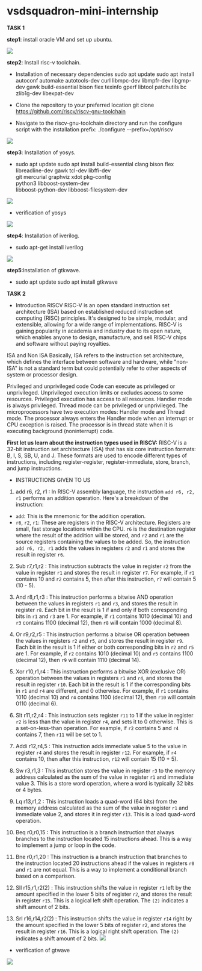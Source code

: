 # vsdsquadron-mini-internship

  **TASK 1**
  
**step1**: install oracle VM and set up ubuntu.

![](https://github.com/ApoorvaGithubAmargol/vsdsquadron-mini-internship/blob/main/s1.png)

**step2**: Install risc-v toolchain.
- Installation of necessary dependencies
sudo apt update
sudo apt install autoconf automake autotools-dev curl libmpc-dev libmpfr-dev libgmp-dev gawk build-essential bison flex texinfo gperf libtool patchutils bc zlib1g-dev libexpat-dev

- Clone the repository to your preferred location
git clone https://github.com/riscv/riscv-gnu-toolchain

- Navigate to the riscv-gnu-toolchain directory and run the configure script with the installation prefix:
./configure --prefix=/opt/riscv


![](https://github.com/ApoorvaGithubAmargol/vsdsquadron-mini-internship/blob/main/riscv%20toolchain%20configure.png)

**step3**: Installation of yosys.

- sudo apt update
sudo apt install build-essential clang bison flex \
                 libreadline-dev gawk tcl-dev libffi-dev \
                 git mercurial graphviz xdot pkg-config \
                 python3 libboost-system-dev \
                 libboost-python-dev libboost-filesystem-dev


![](https://github.com/ApoorvaGithubAmargol/vsdsquadron-mini-internship/blob/main/yosys%20build.png)

- verification of yosys

![](https://github.com/ApoorvaGithubAmargol/vsdsquadron-mini-internship/blob/main/yosys%20build2.png)

**step4**: Installation of iverilog.

- sudo apt-get install iverilog

![](https://github.com/ApoorvaGithubAmargol/vsdsquadron-mini-internship/blob/main/iverilog.png)

**step5**:Installation of gtkwave.
- sudo apt update
sudo apt install gtkwave


**TASK 2**

- Introduction
RISCV
RISC-V is an open standard instruction set architecture (ISA) based on established reduced instruction set computing (RISC) principles. It's designed to be simple, modular, and extensible, allowing for a wide range of implementations. RISC-V is gaining popularity in academia and industry due to its open nature, which enables anyone to design, manufacture, and sell RISC-V chips and software without paying royalties.

ISA and Non ISA
Basically, ISA refers to the instruction set architecture, which defines the interface between software and hardware, while "non-ISA" is not a standard term but could potentially refer to other aspects of system or processor design.

Privileged and unprivileged code
Code can execute as privileged or unprivileged. Unprivileged execution limits or excludes access to some resources. Privileged execution has access to all resources. Handler mode is always privileged. Thread mode can be privileged or unprivileged.
The microprocessors have two execution modes: Handler mode and Thread mode. The processor always enters the Handler mode when an interrupt or CPU exception is raised. The processor is in thread state when it is executing background (noninterrupt) code.

**First let us learn about the instruction types used in RISCV:**
RISC-V is a 32-bit instruction set architecture (ISA) that has six core instruction formats: B, I, S, SB, U, and J. These formats are used to encode different types of instructions, including register-register, register-immediate, store, branch, and jump instructions.


- INSTRUCTIONS GIVEN TO US

1)	add r6, r2, r1 :
In RISC-V assembly language, the instruction `add r6, r2, r1` performs an addition operation. Here's a breakdown of the instruction:
- `add`: This is the mnemonic for the addition operation.
- `r6`, `r2`, `r1`: These are registers in the RISC-V architecture. Registers are small, fast storage locations within the CPU. `r6` is the destination register where the result of the addition will be stored, and `r2` and `r1` are the source registers containing the values to be added.
So, the instruction `add r6, r2, r1` adds the values in registers `r2` and `r1` and stores the result in register `r6`.

2)	Sub r7,r1,r2 : 
This instruction subtracts the value in register `r2` from the value in register `r1` and stores the result in register `r7`. For example, if `r1` contains 10 and `r2` contains 5, then after this instruction, `r7` will contain 5 (10 - 5).

3)	And r8,r1,r3 : 
This instruction performs a bitwise AND operation between the values in registers `r1` and `r3`, and stores the result in register `r8`. Each bit in the result is 1 if and only if both corresponding bits in `r1` and `r3` are 1. For example, if `r1` contains 1010 (decimal 10) and `r3` contains 1100 (decimal 12), then `r8` will contain 1000 (decimal 8).

4)	Or r9,r2,r5 : 
This instruction performs a bitwise OR operation between the values in registers `r2` and `r5`, and stores the result in register `r9`. Each bit in the result is 1 if either or both corresponding bits in `r2` and `r5` are 1. For example, if `r2` contains 1010 (decimal 10) and `r5` contains 1100 (decimal 12), then `r9` will contain 1110 (decimal 14).

5) Xor r10,r1,r4 :
This instruction performs a bitwise XOR (exclusive OR) operation between the values in registers `r1` and `r4`, and stores the result in register `r10`. Each bit in the result is 1 if the corresponding bits in `r1` and `r4` are different, and 0 otherwise. For example, if `r1` contains 1010 (decimal 10) and `r4` contains 1100 (decimal 12), then `r10` will contain 0110 (decimal 6).

6) Slt r11,r2,r4 :
This instruction sets register `r11` to 1 if the value in register `r2` is less than the value in register `r4`, and sets it to 0 otherwise. This is a set-on-less-than operation. For example, if `r2` contains 5 and `r4` contains 7, then `r11` will be set to 1.

7) Addi r12,r4,5 :
This instruction adds immediate value 5 to the value in register `r4` and stores the result in register `r12`. For example, if `r4` contains 10, then after this instruction, `r12` will contain 15 (10 + 5).

8) Sw r3,r1,3 :
This instruction stores the value in register `r3` to the memory address calculated as the sum of the value in register `r1` and immediate value 3. This is a store word operation, where a word is typically 32 bits or 4 bytes.

9) Lq r13,r1,2 :
This instruction loads a quad-word (64 bits) from the memory address calculated as the sum of the value in register `r1` and immediate value 2, and stores it in register `r13`. This is a load quad-word operation.

10) Beq r0,r0,15 :
This instruction is a branch instruction that always branches to the instruction located 15 instructions ahead. This is a way to implement a jump or loop in the code.

11) Bne r0,r1,20 :
This instruction is a branch instruction that branches to the instruction located 20 instructions ahead if the values in registers `r0` and `r1` are not equal. This is a way to implement a conditional branch based on a comparison.

12) Sll r15,r1,r2(2) :
This instruction shifts the value in register `r1` left by the amount specified in the lower 5 bits of register `r2`, and stores the result in register `r15`. This is a logical left shift operation. The `(2)` indicates a shift amount of 2 bits.

13) Srl r16,r14,r2(2) :
This instruction shifts the value in register `r14` right by the amount specified in the lower 5 bits of register `r2`, and stores the result in register `r16`. This is a logical right shift operation. The `(2)` indicates a shift amount of 2 bits.
![](https://github.com/ApoorvaGithubAmargol/vsdsquadron-mini-internship/blob/main/gtkwave1.png)

- verification of gtwave

![](https://github.com/ApoorvaGithubAmargol/vsdsquadron-mini-internship/blob/main/gtkwave2.png)
